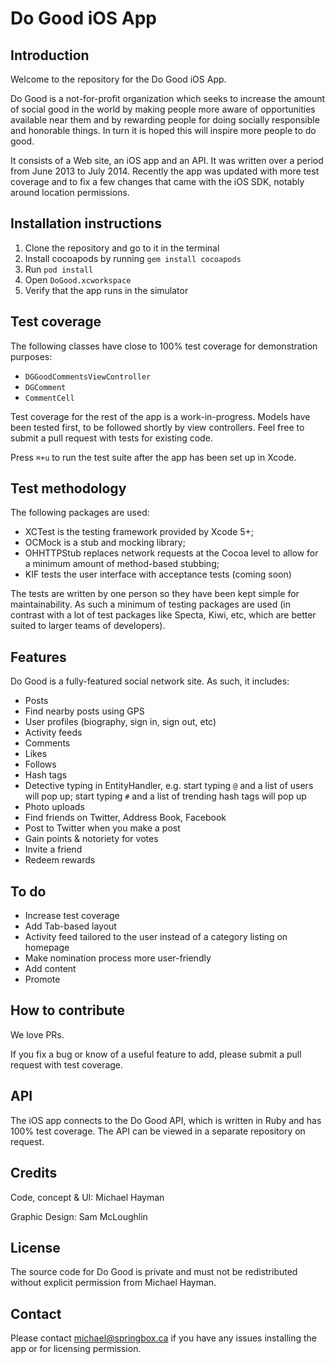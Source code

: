 Do Good iOS App
======

Introduction
---

Welcome to the repository for the Do Good iOS App.

Do Good is a not-for-profit organization which seeks to increase the amount
of social good in the world by making people more aware of opportunities
available near them and by rewarding people for doing socially responsible
and honorable things.  In turn it is hoped this will inspire more people to do good.

It consists of a Web site, an iOS app and an API.  It was written over a
period from June 2013 to July 2014.  Recently the app was updated with more test
coverage and to fix a few changes that came with the iOS SDK, notably
around location permissions.

Installation instructions
---

1. Clone the repository and go to it in the terminal
2. Install cocoapods by running `gem install cocoapods`
3. Run `pod install`
4. Open `DoGood.xcworkspace`
5. Verify that the app runs in the simulator

Test coverage
---

The following classes have close to 100% test coverage for demonstration purposes:

- `DGGoodCommentsViewController`
- `DGComment`
- `CommentCell`

Test coverage for the rest of the app is a work-in-progress.  Models have been
tested first, to be followed shortly by view controllers. Feel free to submit
a pull request with tests for existing code.

Press `⌘+u` to run the test suite after the app has been set up in Xcode.

Test methodology
---

The following packages are used:

- XCTest is the testing framework provided by Xcode 5+;
- OCMock is a stub and mocking library;
- OHHTTPStub replaces network requests at the Cocoa level to allow for a
  minimum amount of method-based stubbing;
- KIF tests the user interface with acceptance tests (coming soon)

The tests are written by one person so they have been kept simple for maintainability.
As such a minimum of testing packages are used (in contrast with a lot of test packages
like Specta, Kiwi, etc, which are better suited to larger teams of developers).

Features
---

Do Good is a fully-featured social network site.  As such, it includes:

* Posts
* Find nearby posts using GPS
* User profiles (biography, sign in, sign out, etc)
* Activity feeds
* Comments
* Likes
* Follows
* Hash tags
* Detective typing in EntityHandler, e.g. start typing `@` and a list of users will pop up;
 start typing `#` and a list of trending hash tags will pop up
* Photo uploads
* Find friends on Twitter, Address Book, Facebook
* Post to Twitter when you make a post
* Gain points & notoriety for votes
* Invite a friend
* Redeem rewards

To do
---

* Increase test coverage
* Add Tab-based layout
* Activity feed tailored to the user instead of a category listing on homepage
* Make nomination process more user-friendly
* Add content
* Promote

How to contribute
---

We love PRs.

If you fix a bug or know of a useful feature to add, please submit a pull request
with test coverage.

API
---

The iOS app connects to the Do Good API, which is written in Ruby and has 100%
test coverage.  The API can be viewed in a separate repository on request.

Credits
---

Code, concept & UI: Michael Hayman

Graphic Design: Sam McLoughlin

License
---

The source code for Do Good is private and must not be redistributed without
explicit permission from Michael Hayman.

Contact
---

Please contact <michael@springbox.ca> if you have any issues installing the app or for licensing permission.

